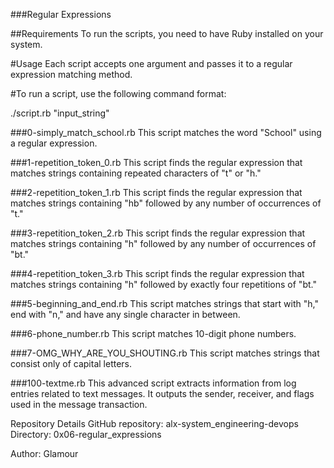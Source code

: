 ###Regular Expressions

##Requirements
To run the scripts, you need to have Ruby installed on your system.

#Usage
Each script accepts one argument and passes it to a regular expression matching method.

#To run a script, use the following command format:

./script.rb "input_string"


###0-simply_match_school.rb
This script matches the word "School" using a regular expression.

###1-repetition_token_0.rb
This script finds the regular expression that matches strings containing repeated characters of "t" or "h."

###2-repetition_token_1.rb
This script finds the regular expression that matches strings containing "hb" followed by any number of occurrences of "t."

###3-repetition_token_2.rb
This script finds the regular expression that matches strings containing "h" followed by any number of occurrences of "bt."

###4-repetition_token_3.rb
This script finds the regular expression that matches strings containing "h" followed by exactly four repetitions of "bt."

###5-beginning_and_end.rb
This script matches strings that start with "h," end with "n," and have any single character in between.

###6-phone_number.rb
This script matches 10-digit phone numbers.

###7-OMG_WHY_ARE_YOU_SHOUTING.rb
This script matches strings that consist only of capital letters.

###100-textme.rb
This advanced script extracts information from log entries related to text messages. It outputs the sender, receiver, and flags used in the message transaction.

Repository Details
GitHub repository: alx-system_engineering-devops
Directory: 0x06-regular_expressions

Author: Glamour
